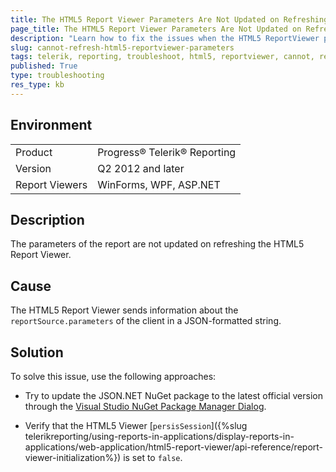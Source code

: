 ```yaml
---
title: The HTML5 Report Viewer Parameters Are Not Updated on Refreshing
page_title: The HTML5 Report Viewer Parameters Are Not Updated on Refreshing
description: "Learn how to fix the issues when the HTML5 ReportViewer parameters are not updated on refreshing."
slug: cannot-refresh-html5-reportviewer-parameters
tags: telerik, reporting, troubleshoot, html5, reportviewer, cannot, refresh, parameters
published: True
type: troubleshooting
res_type: kb
---
```


## Environment

<table>
	<tbody>
		<tr>
			<td>Product</td>
			<td>Progress® Telerik® Reporting</td>
		</tr>
		<tr>
			<td>Version</td>
			<td>Q2 2012 and later</td>
		</tr>
	        <tr>
			<td>Report Viewers</td>
			<td>WinForms, WPF, ASP.NET</td>
		</tr>
	</tbody>
</table>

## Description

The parameters of the report are not updated on refreshing the HTML5 Report Viewer.

## Cause

The HTML5 Report Viewer sends information about the `reportSource.parameters` of the client in a JSON-formatted string.

## Solution  

To solve this issue, use the following approaches:

* Try to update the JSON.NET NuGet package to the latest official version through the [Visual Studio NuGet Package Manager Dialog](https://docs.nuget.org/consume/package-manager-dialog).

* Verify that the HTML5 Viewer [`persisSession`]({%slug telerikreporting/using-reports-in-applications/display-reports-in-applications/web-application/html5-report-viewer/api-reference/report-viewer-initialization%}) is set to `false`.         
